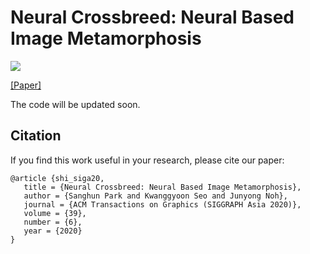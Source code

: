 # Neural Crossbreed: Neural Based Image Metamorphosis
<p align="left">
<img src="docs/teaser.png">
</p>

[[Paper]](https://arxiv.org/abs/2009.00905)

The code will be updated soon.


## Citation
 If you find this work useful in your research, please cite our paper:
 ```
@article {shi_siga20,
    title = {Neural Crossbreed: Neural Based Image Metamorphosis},
    author = {Sanghun Park and Kwanggyoon Seo and Junyong Noh},
    journal = {ACM Transactions on Graphics (SIGGRAPH Asia 2020)},
    volume = {39},
    number = {6},
    year = {2020}
}
```
